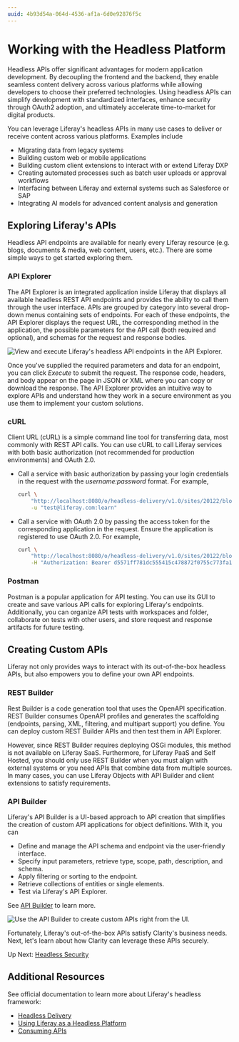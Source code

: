 ```yaml
---
uuid: 4b93d54a-064d-4536-af1a-6d0e92876f5c
---
```

# Working with the Headless Platform

<!--TASK: Rename; Reconsider article's focus-->

<!--TASk: Add Headless Diagram-->

Headless APIs offer significant advantages for modern application development. By decoupling the frontend and the backend, they enable seamless content delivery across various platforms while allowing developers to choose their preferred technologies. Using headless APIs can simplify development with standardized interfaces, enhance security through OAuth2 adoption, and ultimately accelerate time-to-market for digital products.

You can leverage Liferay's headless APIs in many use cases to deliver or receive content across various platforms. Examples include

- Migrating data from legacy systems
- Building custom web or mobile applications
- Building custom client extensions to interact with or extend Liferay DXP
- Creating automated processes such as batch user uploads or approval workflows
- Interfacing between Liferay and external systems such as Salesforce or SAP
- Integrating AI models for advanced content analysis and generation

## Exploring Liferay's APIs

Headless API endpoints are available for nearly every Liferay resource (e.g. blogs, documents & media, web content, users, etc.). There are some simple ways to get started exploring them.

### API Explorer

The API Explorer is an integrated application inside Liferay that displays all available headless REST API endpoints and provides the ability to call them through the user interface. APIs are grouped by category into several drop-down menus containing sets of endpoints. For each of these endpoints, the API Explorer displays the request URL, the corresponding method in the application, the possible parameters for the API call (both required and optional), and schemas for the request and response bodies. 

![View and execute Liferay's headless API endpoints in the API Explorer.](./working-with-the-headless-platform/images/01.png)

Once you've supplied the required parameters and data for an endpoint, you can click *Execute* to submit the request. The response code, headers, and body appear on the page in JSON or XML where you can copy or download the response. The API Explorer provides an intuitive way to explore APIs and understand how they work in a secure environment as you use them to implement your custom solutions.

### cURL

Client URL (cURL) is a simple command line tool for transferring data, most commonly with REST API calls. You can use cURL to call Liferay services with both basic authorization (not recommended for production environments) and OAuth 2.0.

- Call a service with basic authorization by passing your login credentials in the request with the *username:password* format. For example,

    ```bash
    curl \
        "http://localhost:8080/o/headless-delivery/v1.0/sites/20122/blog-postings/" \
        -u "test@liferay.com:learn"
    ```
- Call a service with OAuth 2.0 by passing the access token for the corresponding application in the request. Ensure the application is registered to use OAuth 2.0. For example,

    ```bash
    curl \
        "http://localhost:8080/o/headless-delivery/v1.0/sites/20122/blog-postings/" \
        -H "Authorization: Bearer d5571ff781dc555415c478872f0755c773fa159"
    ```

### Postman

Postman is a popular application for API testing. You can use its GUI to create and save various API calls for exploring Liferay's endpoints. Additionally, you can organize API tests with workspaces and folder, collaborate on tests with other users, and store request and response artifacts for future testing. 

<!--TASK: Consider making this point more generic, "Using Third Party Services"-->

## Creating Custom APIs

Liferay not only provides ways to interact with its out-of-the-box headless APIs, but also empowers you to define your own API endpoints.

<!-- The ability to create and customize APIs is a critical feature for organizations building integrated solutions with Liferay. -->

### REST Builder

Rest Builder is a code generation tool that uses the OpenAPI specification. REST Builder consumes OpenAPI profiles and generates the scaffolding (endpoints, parsing, XML, filtering, and multipart support) you define. You can deploy custom REST Builder APIs and then test them in API Explorer.

However, since REST Builder requires deploying OSGi modules, this method is not available on Liferay SaaS. Furthermore, for Liferay PaaS and Self Hosted, you should only use REST Builder when you must align with external systems or you need APIs that combine data from multiple sources. In many cases, you can use Liferay Objects with API Builder and client extensions to satisfy requirements.

<!--TASK: Add Section on Liferay Objects and how you can create headless endpoints. Then, in the following section, Clarify that the API Builder works with Objects. -->

### API Builder

Liferay's API Builder is a UI-based approach to API creation that simplifies the creation of custom API applications for object definitions. With it, you can

* Define and manage the API schema and endpoint via the user-friendly interface.
* Specify input parameters, retrieve type, scope, path, description, and schema.
* Apply filtering or sorting to the endpoint.
* Retrieve collections of entities or single elements.
* Test via Liferay's API Explorer.

See [API Builder](https://learn.liferay.com/w/dxp/headless-delivery/api-builder) to learn more.

![Use the API Builder to create custom APIs right from the UI.](./working-with-the-headless-platform/images/02.png)

Fortunately, Liferay's out-of-the-box APIs satisfy Clarity's business needs. Next, let's learn about how Clarity can leverage these APIs securely.

<!--TASK: Add Conclusion-->

Up Next: [Headless Security](./headless-security.md)

## Additional Resources

See official documentation to learn more about Liferay's headless framework:

* [Headless Delivery](https://learn.liferay.com/w/dxp/headless-delivery)
* [Using Liferay as a Headless Platform](https://learn.liferay.com/w/dxp/headless-delivery/using-liferay-as-a-headless-platform)
* [Consuming APIs](https://learn.liferay.com/w/dxp/headless-delivery/consuming-apis)
